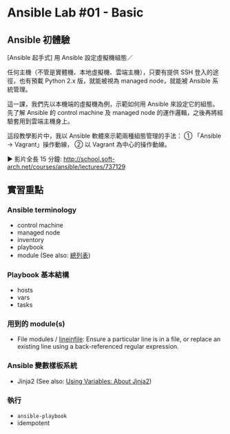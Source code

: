 Ansible Lab #01 - Basic
===

## Ansible 初體驗

[Ansible 起手式] 用 Ansible 設定虛擬機組態／

任何主機（不管是實體機、本地虛擬機、雲端主機），只要有提供 SSH 登入的途徑，也有預載 Python 2.x 版，就能被視為 managed node，就能被 Ansible 系統管理。

這一課，我們先以本機端的虛擬機為例，示範如何用 Ansible 來設定它的組態。先了解 Ansible 的 control machine 及 managed node 的運作邏輯，之後再將經驗套用到雲端主機身上。

這段教學影片中，我以 Ansible 軟體來示範兩種組態管理的手法：
① 「Ansible → Vagrant」操作動線，
② 以 Vagrant 為中心的操作動線。

► 影片全長 15 分鐘: http://school.soft-arch.net/courses/ansible/lectures/737129


## 實習重點

### Ansible terminology

- control machine
- managed node
- inventory
- playbook
- module (See also: [總列表](http://docs.ansible.com/ansible/modules_by_category.html))


### Playbook 基本結構

- hosts
- vars
- tasks


### 用到的 module(s)

- File modules / [lineinfile](http://docs.ansible.com/ansible/lineinfile_module.html): Ensure a particular line is in a file, or replace an existing line using a back-referenced regular expression.


### Ansible 變數樣板系統

- Jinja2 (See also: [Using Variables: About Jinja2](http://docs.ansible.com/ansible/playbooks_variables.html#using-variables-about-jinja2))


### 執行

- `ansible-playbook`
- idempotent
